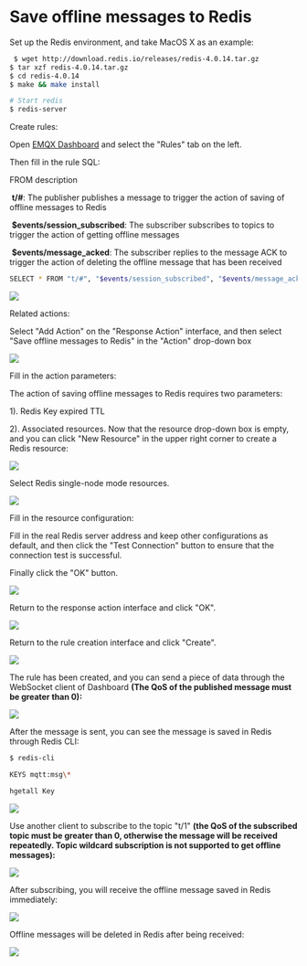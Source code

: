 # Save offline messages to Redis

Set up the Redis environment, and take MacOS X as an example:

```bash
 $ wget http://download.redis.io/releases/redis-4.0.14.tar.gz
$ tar xzf redis-4.0.14.tar.gz
$ cd redis-4.0.14
$ make && make install

# Start redis
$ redis-server
```

Create rules:

Open [EMQX Dashboard](http://127.0.0.1:18083/#/rules) and select the "Rules" tab on the left.

Then fill in the rule SQL:

FROM description

​	**t/#**: The publisher publishes a message to trigger the action of saving of offline messages to Redis

​	**$events/session_subscribed**: The subscriber subscribes to topics to trigger  the action of getting offline messages

​	**$events/message_acked**: The subscriber replies to the message ACK to trigger the action of deleting the offline message that has been received

```bash
SELECT * FROM "t/#", "$events/session_subscribed", "$events/message_acked" WHERE topic =~ 't/#'
```

![](./assets/rule-engine/offline_msg_1.png)

Related actions:

Select "Add Action" on the "Response Action" interface, and then select "Save offline messages to Redis" in the "Action" drop-down box

![](./assets/rule-engine/offline_msg_2.png)

Fill in the action parameters:

The action of saving offline messages to Redis requires two parameters:

1). Redis Key expired TTL

2). Associated resources. Now that the resource drop-down box is empty, and you can click "New Resource" in the upper right corner to create a Redis resource:

![](./assets/rule-engine/offline_msg_3.png)

Select Redis single-node mode resources.

![](./assets/rule-engine/offline_msg_4.png)

Fill in the resource configuration:

Fill in the real Redis server address and keep other configurations as default, and then click the "Test Connection" button to ensure that the connection test is successful.

Finally click the "OK" button.

![](./assets/rule-engine/offline_msg_5.png)

Return to the response action interface and click "OK".

![](./assets/rule-engine/offline_msg_7.png)

Return to the rule creation interface and click "Create".

![](./assets/rule-engine/offline_msg_6.png)

The rule has been created, and you can send a piece of data through the WebSocket client of Dashboard **(The QoS of the published message must be greater than 0):**

![](./assets/rule-engine/offline_msg_8.png)

After the message is sent, you can see the message is saved in Redis through Redis CLI:

```bash
$ redis-cli

KEYS mqtt:msg\*

hgetall Key
```

![](./assets/rule-engine/offline_msg_10.png)

Use another client to subscribe to the topic "t/1" **(the QoS of the subscribed topic must be greater than 0, otherwise the message will be received repeatedly. Topic wildcard subscription is not supported to get offline messages):**

![](./assets/rule-engine/offline_msg_11.png)

After subscribing, you will receive the offline message saved in Redis immediately:

![](./assets/rule-engine/offline_msg_12.png)

Offline messages will be deleted in Redis after being received:

![](./assets/rule-engine/offline_msg_13.png)
